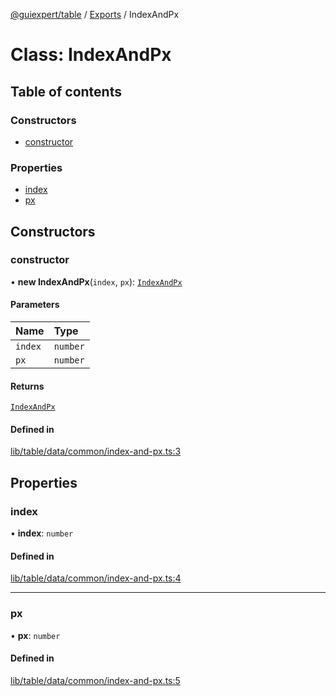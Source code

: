 [@guiexpert/table](../README.md) / [Exports](../modules.md) / IndexAndPx

# Class: IndexAndPx

## Table of contents

### Constructors

- [constructor](IndexAndPx.md#constructor)

### Properties

- [index](IndexAndPx.md#index)
- [px](IndexAndPx.md#px)

## Constructors

### constructor

• **new IndexAndPx**(`index`, `px`): [`IndexAndPx`](IndexAndPx.md)

#### Parameters

| Name | Type |
| :------ | :------ |
| `index` | `number` |
| `px` | `number` |

#### Returns

[`IndexAndPx`](IndexAndPx.md)

#### Defined in

[lib/table/data/common/index-and-px.ts:3](https://github.com/guiexperttable/ge-table/blob/a7cb25d/libs/table/src/lib/table/data/common/index-and-px.ts#L3)

## Properties

### index

• **index**: `number`

#### Defined in

[lib/table/data/common/index-and-px.ts:4](https://github.com/guiexperttable/ge-table/blob/a7cb25d/libs/table/src/lib/table/data/common/index-and-px.ts#L4)

___

### px

• **px**: `number`

#### Defined in

[lib/table/data/common/index-and-px.ts:5](https://github.com/guiexperttable/ge-table/blob/a7cb25d/libs/table/src/lib/table/data/common/index-and-px.ts#L5)
